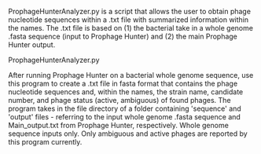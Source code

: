 ProphageHunterAnalyzer.py is a script that allows the user to obtain phage nucleotide sequences within a .txt file with summarized information within the names. The .txt file is based on (1) the bacterial take in a whole genome .fasta sequence (input to Prophage Hunter) and (2) the main Prophage Hunter output.

ProphageHunterAnalyzer.py 

After running Prophage Hunter on a bacterial whole genome sequence, use this program to create a .txt file in fasta format that contains the phage nucleotide sequences and, within the names, the strain name, candidate number, and phage status (active, ambiguous) of found phages. The program takes in the file directory of a folder containing &#39;sequence&#39; and &#39;output&#39; files - referring to the input whole genome .fasta sequence and Main_output.txt from Prophage Hunter, respectively. Whole genome sequence inputs only. Only ambiguous and active phages are reported by this program currently.
